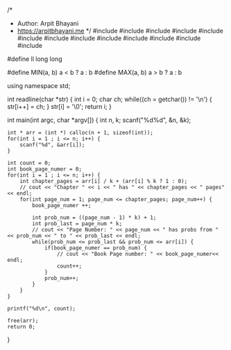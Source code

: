 /*
 *  Author: Arpit Bhayani
 *  https://arpitbhayani.me
 */
#include <cmath>
#include <cstdio>
#include <cstdlib>
#include <climits>
#include <deque>
#include <iostream>
#include <list>
#include <limits>
#include <map>
#include <queue>
#include <set>
#include <stack>
#include <vector>

#define ll long long

#define MIN(a, b) a < b ? a : b
#define MAX(a, b) a > b ? a : b

using namespace std;

int readline(char *str) {
    int i = 0;
    char ch;
    while((ch = getchar()) != '\n') {
        str[i++] = ch;
    }
    str[i] = '\0';
    return i;
}

int main(int argc, char *argv[]) {
    int n, k;
    scanf("%d%d", &n, &k);

    int * arr = (int *) calloc(n + 1, sizeof(int));
    for(int i = 1 ; i <= n; i++) {
        scanf("%d", &arr[i]);
    }

    int count = 0;
    int book_page_numer = 0;
    for(int i = 1 ; i <= n; i++) {
        int chapter_pages = arr[i] / k + (arr[i] % k ? 1 : 0);
        // cout << "Chapter " << i << " has " << chapter_pages << " pages" << endl;
        for(int page_num = 1; page_num <= chapter_pages; page_num++) {
            book_page_numer ++;

            int prob_num = ((page_num - 1) * k) + 1;
            int prob_last = page_num * k;
            // cout << "Page Number: " << page_num << " has probs from " << prob_num << " to " << prob_last << endl;
            while(prob_num <= prob_last && prob_num <= arr[i]) {
                if(book_page_numer == prob_num) {
                    // cout << "Book Page number: " << book_page_numer<< endl;
                    count++;
                }
                prob_num++;
            }
        }
    }

    printf("%d\n", count);

    free(arr);
    return 0;
}
